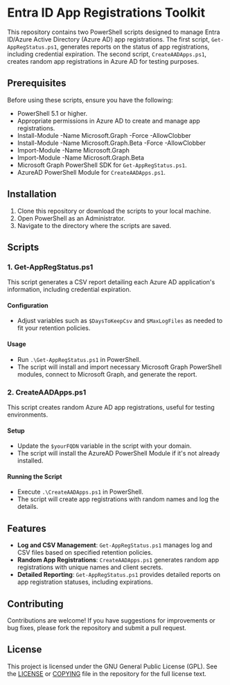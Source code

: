 # Entra ID App Registrations Toolkit

This repository contains two PowerShell scripts designed to manage Entra ID/Azure Active Directory (Azure AD) app registrations. The first script, `Get-AppRegStatus.ps1`, generates reports on the status of app registrations, including credential expiration. The second script, `CreateAADApps.ps1`, creates random app registrations in Azure AD for testing purposes.

## Prerequisites

Before using these scripts, ensure you have the following:
- PowerShell 5.1 or higher.
- Appropriate permissions in Azure AD to create and manage app registrations.
- Install-Module -Name Microsoft.Graph -Force -AllowClobber
- Install-Module -Name Microsoft.Graph.Beta -Force -AllowClobber
- Import-Module -Name Microsoft.Graph
- Import-Module -Name Microsoft.Graph.Beta
- Microsoft Graph PowerShell SDK for `Get-AppRegStatus.ps1`.
- AzureAD PowerShell Module for `CreateAADApps.ps1`.

## Installation

1. Clone this repository or download the scripts to your local machine.
2. Open PowerShell as an Administrator.
3. Navigate to the directory where the scripts are saved.

## Scripts

### 1. Get-AppRegStatus.ps1

This script generates a CSV report detailing each Azure AD application's information, including credential expiration.

#### Configuration

- Adjust variables such as `$DaysToKeepCsv` and `$MaxLogFiles` as needed to fit your retention policies.

#### Usage

- Run `.\Get-AppRegStatus.ps1` in PowerShell.
- The script will install and import necessary Microsoft Graph PowerShell modules, connect to Microsoft Graph, and generate the report.

### 2. CreateAADApps.ps1

This script creates random Azure AD app registrations, useful for testing environments.

#### Setup

- Update the `$yourFQDN` variable in the script with your domain.
- The script will install the AzureAD PowerShell Module if it's not already installed.

#### Running the Script

- Execute `.\CreateAADApps.ps1` in PowerShell.
- The script will create app registrations with random names and log the details.

## Features

- **Log and CSV Management**: `Get-AppRegStatus.ps1` manages log and CSV files based on specified retention policies.
- **Random App Registrations**: `CreateAADApps.ps1` generates random app registrations with unique names and client secrets.
- **Detailed Reporting**: `Get-AppRegStatus.ps1` provides detailed reports on app registration statuses, including expirations.

## Contributing

Contributions are welcome! If you have suggestions for improvements or bug fixes, please fork the repository and submit a pull request.

## License

This project is licensed under the GNU General Public License (GPL). See the [LICENSE](LICENSE) or [COPYING](COPYING) file in the repository for the full license text.
